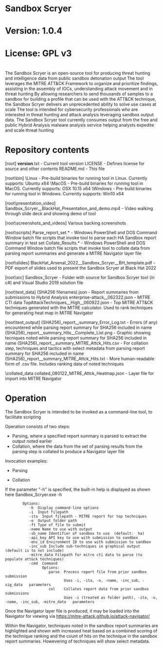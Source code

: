 #
# Sandbox Scryer
#
# Version:  1.0.4
#
# License:  GPL v3
#



The Sandbox Scryer is an open-source tool for producing threat hunting and intelligence data from public sandbox detonation output
The tool leverages the MITRE ATT&CK Framework to organize and prioritize findings, assisting in the assembly of IOCs, understanding attack movement and in threat hunting
By allowing researchers to send thousands of samples to a sandbox for building a profile that can be used with the ATT&CK technique, the Sandbox Scryer delivers an
   unprecedented ability to solve use cases at scale
The tool is intended for cybersecurity professionals who are interested in threat hunting and attack analysis leveraging sandbox output data.
The Sandbox Scryer tool currently consumes output from the free and public Hybrid Analysis malware analysis service helping analysts expedite and scale threat hunting



# Repository contents

[root]
   __version__.txt    -  Current tool version
   LICENSE            -  Defines license for source and other contents
   README.md          -  This file

[root\bin]
   \Linux       -  Pre-build binaries for running tool in Linux.  Currently supports:  Ubuntu x64
   \MacOS       -  Pre-build binaries for running tool in MacOS.  Currently supports:  OSX 10.15 x64
   \Windows     -  Pre-build binaries for running tool in Windows.  Currently supports:  Win10 x64

[root\presentation_video]
   Sandbox_Scryer__BlackHat_Presentation_and_demo.mp4     -  Video walking through slide deck and showing demo of tool


[root\screenshots_and_videos]
   Various backing screenshots

[root\scripts]
   Parse_report_set.*    -  Windows PowerShell and DOS Command Window batch file scripts that invoke tool to parse each HA Sandbox report summary in test set
   Collate_Results.*     -  Windows PowerShell and DOS Command Window batch file scripts that invoke tool to collate data from parsing report summaries and generate
                               a MITRE Navigator layer file

[root\slides]
   BlackHat_Arsenal_2022__Sandbox_Scryer__BH_template.pdf    -  PDF export of slides used to present the Sandbox Scryer at Black Hat 2022

[root\src]
   Sandbox_Scryer    -  Folder with source for Sandbox Scryer tool (in c#) and Visual Studio 2019 solution file

[root\test_data]
   (SHA256 filenames).json                   -  Report summaries from submissions to Hybrid Analysis
   enterprise-attack__062322.json            -  MITRE CTI data
   TopAttackTechniques__High__060922.json    -  Top MITRE ATT&CK techniques generated with the MITRE calculator.  Used to rank techniques for generating heat map in MITRE Navigator

[root\test_output]
   (SHA256)_report__summary_Error_Log.txt              -  Errors (if any) encountered while parsing report summary for SHA256 included in name
   (SHA256)_report__summary_Hits__Complete_List.png    -  Graphic showing tecniques noted while parsing report summary for SHA256 included in name
   (SHA256)_report__summary_MITRE_Attck_Hits.csv       -  For collation step, techniques and tactics with select metadata from parsing report summary for SHA256 included in name
   (SHA256)_report__summary_MITRE_Attck_Hits.txt       -  More human-readable form of .csv file.  Includes ranking data of noted techniques

   \collated_data
      collated_080122_MITRE_Attck_Heatmap.json         -  Layer file for import into MITRE Navigator



# Operation

The Sandbox Scryer is intended to be invoked as a command-line tool, to facilitate scripting

Operation consists of two steps:
   - Parsing, where a specified report summary is parsed to extract the output noted earlier
   - Collation, where the data from the set of parsing results from the parsing step is collated to produce a Navigator layer file

Invocation examples:
   - Parsing

   - Collation

   If the parameter "-h" is specified, the built-in help is displayed as shown here
      Sandbox_Scryer.exe -h

            Options:
               -h  Display command-line options
               -i  Input filepath
               -ita  Input filepath - MITRE report for top techniques
               -o  Output folder path
               -ft Type of file to submit
               -name Name to use with output
               -sb_name Identifier of sandbox to use  (default:  ha)
               -api_key API key to use with submission to sandbox
               -env_id Environment ID to use with submission to sandbox
               -inc_sub Include sub-techniques in graphical output  (default is to not include)
               -mitre_data Filepath for mitre cti data to parse (to populate att&ck techniques)
               -cmd  Command
                     Options:
                        parse  Process report file from prior sandbox submission
                               Uses -i, -ita, -o, -name, -inc_sub, -sig_data   parameters
                        col    Collates report data from prior sandbox submissions
                               Uses -i (treated as folder path), -ita, -o, -name, -inc_sub, -mitre_data   parameters


Once the Navigator layer file is produced, it may be loaded into the Navigator for viewing via
   https://mitre-attack.github.io/attack-navigator/

Within the Navigator, techniques noted in the sandbox report summaries are highlighted and shown with increased heat based on a combined scoring of the technique ranking
   and the count of hits on the technique in the sandbox report summaries.  Howevering of techniques will show select metadata.








